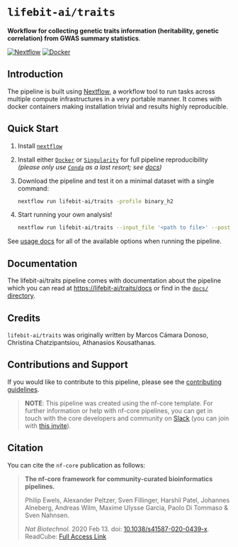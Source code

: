 # `lifebit-ai/traits`

**Workflow for collecting genetic traits information (heritability, genetic correlation) from GWAS summary statistics**.

[![Nextflow](https://img.shields.io/badge/nextflow-%E2%89%A519.10.0-brightgreen.svg)](https://www.nextflow.io/) [![Docker](https://img.shields.io/docker/automated/lifebit-ai/traits.svg)](https://hub.docker.com/r/lifebit-ai/traits)

## Introduction

The pipeline is built using [Nextflow](https://www.nextflow.io), a workflow tool to run tasks across multiple compute infrastructures in a very portable manner. It comes with docker containers making installation trivial and results highly reproducible.

## Quick Start

1. Install [`nextflow`](https://nf-co.re/usage/installation)

2. Install either [`Docker`](https://docs.docker.com/engine/installation/) or [`Singularity`](https://www.sylabs.io/guides/3.0/user-guide/) for full pipeline reproducibility _(please only use [`Conda`](https://conda.io/miniconda.html) as a last resort; see [docs](https://nf-co.re/usage/configuration#basic-configuration-profiles))_

3. Download the pipeline and test it on a minimal dataset with a single command:

    ```bash
    nextflow run lifebit-ai/traits -profile binary_h2
    ```

4. Start running your own analysis!

    <!-- TODO nf-core: Update the example "typical command" below used to run the pipeline -->

    ```bash
    nextflow run lifebit-ai/traits --input_file '<path to file>' --post_analysis 'heritability' --hapmap3_snplist '<path to file>' --ld_scores_tar_bz2 "<path to tar.bz2 file with LD scores>"
    ```

See [usage docs](docs/usage.md) for all of the available options when running the pipeline.

## Documentation

The lifebit-ai/traits pipeline comes with documentation about the pipeline which you can read at [https://lifebit-ai/traits/docs](https://lifebit-ai/traits/docs) or find in the [`docs/` directory](docs).

<!-- TODO nf-core: Add a brief overview of what the pipeline does and how it works -->

## Credits

`lifebit-ai/traits` was originally written by Marcos Cámara Donoso, Christina Chatzipantsiou, Athanasios Kousathanas.

## Contributions and Support

If you would like to contribute to this pipeline, please see the [contributing guidelines](.github/CONTRIBUTING.md).

> **NOTE**: This pipeline was created using the nf-core template.  For further information or help with nf-core pipelines, you can get in touch with the core developers and community on [Slack](https://nfcore.slack.com/channels/lifebit-ai/traits) (you can join with [this invite](https://nf-co.re/join/slack)).

## Citation

<!-- TODO nf-core: Add citation for pipeline after first release. Uncomment lines below and update Zenodo doi. -->
<!-- If you use  lifebit-ai/traits for your analysis, please cite it using the following doi: [10.5281/zenodo.XXXXXX](https://doi.org/10.5281/zenodo.XXXXXX) -->

You can cite the `nf-core` publication as follows:

> **The nf-core framework for community-curated bioinformatics pipelines.**
>
> Philip Ewels, Alexander Peltzer, Sven Fillinger, Harshil Patel, Johannes Alneberg, Andreas Wilm, Maxime Ulysse Garcia, Paolo Di Tommaso & Sven Nahnsen.
>
> _Nat Biotechnol._ 2020 Feb 13. doi: [10.1038/s41587-020-0439-x](https://dx.doi.org/10.1038/s41587-020-0439-x).
> ReadCube: [Full Access Link](https://rdcu.be/b1GjZ)
